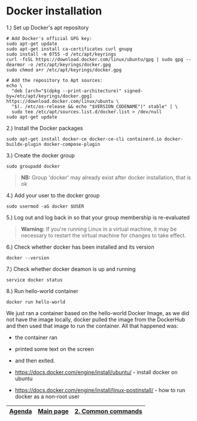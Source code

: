 # Docker installation
1.) Set up Docker's apt repository
```shell
# Add Docker's official GPG key:
sudo apt-get update
sudo apt-get install ca-certificates curl gnupg
sudo install -m 0755 -d /etc/apt/keyrings
curl -fsSL https://download.docker.com/linux/ubuntu/gpg | sudo gpg --dearmor -o /etc/apt/keyrings/docker.gpg
sudo chmod a+r /etc/apt/keyrings/docker.gpg

# Add the repository to Apt sources:
echo \
  "deb [arch="$(dpkg --print-architecture)" signed-by=/etc/apt/keyrings/docker.gpg] https://download.docker.com/linux/ubuntu \
  "$(. /etc/os-release && echo "$VERSION_CODENAME")" stable" | \
  sudo tee /etc/apt/sources.list.d/docker.list > /dev/null
sudo apt-get update
```

2.) Install the Docker packages
```shell
sudo apt-get install docker-ce docker-ce-cli containerd.io docker-buildx-plugin docker-compose-plugin
```

3.) Create the docker group
```shell
sudo groupadd docker
```

> **NB:** Group 'docker' may already exist after docker installation, that is ok

4.) Add your user to the docker group
```shell
sudo usermod -aG docker $USER
```

5.) Log out and log back in so that your group membership is re-evaluated
> **Warning:** If you're running Linux in a virtual machine, it may be necessary to restart the virtual machine for changes to take effect.

6.) Check whether docker has been installed and its version

```shell
docker --version
```

7.) Check whether docker deamon is up and running

```shell
service docker status
```

8.) Run hello-world container

```shell
docker run hello-world
```

We just ran a container based on the hello-world Docker Image, as
we did not have the image locally, docker pulled the image from the
DockerHub and then used that image to run the container.
All that happened was:
* the container ran
* printed some text on the screen
* and then exited.


* https://docs.docker.com/engine/install/ubuntu/ - install docker on ubuntu
* https://docs.docker.com/engine/install/linux-postinstall/ - how to run docker as a non-root user


| [Agenda](README.md) | [Main page](README.md) | [2. Common commands](2_common_commands_nginx.md) |
|---------------------|------------------------|--------------------------------------------------|


